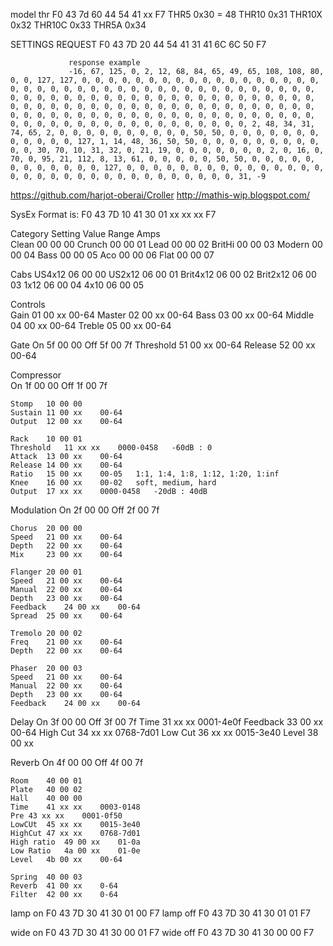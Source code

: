 
model thr 
F0 43 7d 60 44 54 41 xx F7
THR5	0x30   = 48
THR10	0x31
THR10X	0x32
THR10C	0x33
THR5A	0x34

SETTINGS REQUEST
                 F0 43 7D 20 44 54 41 31 41 6C 6C 50 F7
                 
                 response example 
                 -16, 67, 125, 0, 2, 12, 68, 84, 65, 49, 65, 108, 108, 80, 0, 0, 127, 127, 0, 0, 0, 0, 0, 0, 0, 0, 0, 0, 0, 0, 0, 0, 0, 0, 0, 0, 0, 0, 0, 0, 0, 0, 0, 0, 0, 0, 0, 0, 0, 0, 0, 0, 0, 0, 0, 0, 0, 0, 0, 0, 0, 0, 0, 0, 0, 0, 0, 0, 0, 0, 0, 0, 0, 0, 0, 0, 0, 0, 0, 0, 0, 0, 0, 0, 0, 0, 0, 0, 0, 0, 0, 0, 0, 0, 0, 0, 0, 0, 0, 0, 0, 0, 0, 0, 0, 0, 0, 0, 0, 0, 0, 0, 0, 0, 0, 0, 0, 0, 0, 0, 0, 0, 0, 0, 0, 0, 0, 0, 0, 0, 0, 0, 0, 0, 0, 0, 0, 0, 0, 0, 0, 0, 0, 0, 0, 0, 2, 48, 34, 31, 74, 65, 2, 0, 0, 0, 0, 0, 0, 0, 0, 0, 0, 50, 50, 0, 0, 0, 0, 0, 0, 0, 0, 0, 0, 0, 0, 127, 1, 14, 48, 36, 50, 50, 0, 0, 0, 0, 0, 0, 0, 0, 0, 0, 0, 30, 70, 10, 31, 32, 0, 21, 19, 0, 0, 0, 0, 0, 0, 0, 2, 0, 16, 0, 70, 0, 95, 21, 112, 8, 13, 61, 0, 0, 0, 0, 0, 50, 50, 0, 0, 0, 0, 0, 0, 0, 0, 0, 0, 0, 0, 127, 0, 0, 0, 0, 0, 0, 0, 0, 0, 0, 0, 0, 0, 0, 0, 0, 0, 0, 0, 0, 0, 0, 0, 0, 0, 0, 0, 0, 0, 0, 0, 0, 31, -9

https://github.com/harjot-oberai/Croller
http://mathis-wip.blogspot.com/

SysEx Format is: F0 43 7D 10 41 30 01 xx xx xx F7


Category	Setting	Value	Range
Amps	
    Clean	00 00 00
	Crunch	00 00 01
	Lead	00 00 02
	BritHi	00 00 03
	Modern	00 00 04
	Bass	00 00 05
	Aco	    00 00 06
	Flat	00 00 07

Cabs	US4x12	06 00 00
	US2x12	06 00 01
	Brit4x12	06 00 02
	Brit2x12	06 00 03
	1x12	06 00 04
	4x10	06 00 05

Controls	
    Gain	01 00 xx	00-64
	Master	02 00 xx	00-64
	Bass	03 00 xx	00-64
	Middle	04 00 xx	00-64
	Treble	05 00 xx	00-64

Gate	On	5f 00 00
	Off	5f 00 7f
	Threshold	51 00 xx	00-64
	Release	52 00 xx	00-64

Compressor	
    On	1f 00 00
	Off	1f 00 7f

	Stomp	10 00 00
	Sustain	11 00 xx	00-64
	Output	12 00 xx	00-64

	Rack	10 00 01
	Threshold	11 xx xx	0000-0458	-60dB : 0
	Attack	13 00 xx	00-64
	Release	14 00 xx	00-64
	Ratio	15 00 xx	00-05	1:1, 1:4, 1:8, 1:12, 1:20, 1:inf
	Knee	16 00 xx	00-02	soft, medium, hard
	Output	17 xx xx	0000-0458	-20dB : 40dB

Modulation
	On	2f 00 00
	Off	2f 00 7f

	Chorus	20 00 00
	Speed	21 00 xx	00-64
	Depth	22 00 xx	00-64
	Mix	    23 00 xx	00-64

	Flanger	20 00 01
	Speed 	21 00 xx	00-64
	Manual	22 00 xx	00-64
	Depth	23 00 xx	00-64
	Feedback	24 00 xx	00-64
	Spread	25 00 xx	00-64

	Tremolo	20 00 02
	Freq	21 00 xx	00-64
	Depth	22 00 xx	00-64

	Phaser	20 00 03
	Speed 	21 00 xx	00-64
	Manual	22 00 xx	00-64
	Depth	23 00 xx	00-64
	Feedback	24 00 xx	00-64
Delay
	On	3f 00 00
	Off	3f 00 7f
	Time	31 xx xx	0001-4e0f
	Feedback	33 00 xx	00-64
	High Cut	34 xx xx	0768-7d01
	Low Cut 	36 xx xx	0015-3e40
	Level	38 00 xx



Reverb
	On	4f 00 00
	Off	4f 00 7f

	Room	40 00 01
	Plate	40 00 02
	Hall	40 00 00
	Time	41 xx xx	0003-0148
	Pre	43 xx xx	0001-0f50
	LowCUt	45 xx xx	0015-3e40
	HighCut	47 xx xx	0768-7d01
	High ratio	49 00 xx	01-0a
	Low Ratio	4a 00 xx	01-0e
	Level	4b 00 xx	00-64

	Spring	40 00 03
	Reverb	41 00 xx	0-64
	Filter	42 00 xx	0-64

lamp on
F0 43 7D 30 41 30 01 00 F7
lamp off
F0 43 7D 30 41 30 01 01 F7

wide on
F0 43 7D 30 41 30 00 01 F7
wide off
F0 43 7D 30 41 30 00 00 F7
